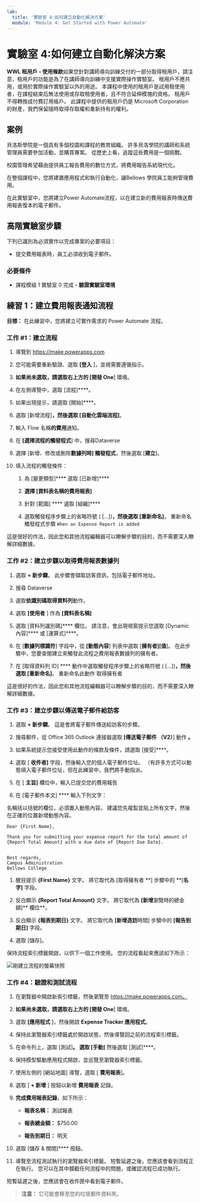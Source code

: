 ```yaml
---
lab:
  title: '實驗室 4:如何建立自動化解決方案'
  module: 'Module 4: Get Started with Power Automate'
---
```


# 實驗室 4:如何建立自動化解決方案

**WWL 租用戶 - 使用條款**如果您針對講師導向訓練交付的一部分取得租用戶，請注意，租用戶的功能是為了在講師導向訓練中支援實際操作實驗室。 租用戶不應共用，或用於實際操作實驗室以外的用途。 本課程中使用的租用戶是試用租使用者，在課程結束后無法使用或存取租使用者，且不符合延伸模塊的資格。 租用戶不得轉換成付費訂用帳戶。 此課程中提供的租用戶仍是 Microsoft Corporation 的財產，我們保留隨時取得存取權和重新持有的權利。 

## 案例

貝洛斯學院是一個具有多個校園和課程的教育組織。 許多貝洛學院的講師和系統管理員需要參加活動，並購買專案。 從歷史上看，追蹤這些費用是一個挑戰。 

校園管理希望藉由提供員工報告費用的數位方式，將費用報告系統現代化。 

在整個課程中，您將建置應用程式和執行自動化，讓Bellows 學院員工能夠管理費用。 

在此實驗室中，您將建立Power Automate流程，以在建立新的費用報表時傳送費用報表復本的電子郵件。

## 高階實驗室步驟

下列已識別為必須實作以完成專案的必要項目：

- 提交費用報表時，員工必須收到電子郵件。 

### 必要條件

- 課程模組 1 實驗室 0 完成 **- 驗證實驗室環境**

## 練習 1：建立費用報表通知流程

**目標：** 在此練習中，您將建立可實作需求的 Power Automate 流程。 

### 工作 #1：建立流程

1. 導覽到 https://make.powerapps.com

1. 您可能需要重新驗證、選取 **[登入** ]，並視需要遵循指示。

1. **如果尚未選取，請選取右上方的 [開發 One**] 環境。

1. 在左側導覽中，選取 [流程]****。

1. 如果出現提示，請選取 [開始]****。

1. 選取 [新增流程]****，然後選取 [自動化雲端流程]****。

1. 輸入 Flow 名稱**的費用**通知。

1. 在 **[選擇流程的觸發程式**] 中，搜尋Dataverse

1. 選擇 [新增、修改或刪除**數據列時] 觸發程式**，然後選取 [**建立**]。

1. 填入流程的觸發條件：

    1. 為 [變更類型]**** 選取 [已新增]****
    
    1. ****選擇 [資料表名稱的費用報表**]**

    1. 針對 [範圍] **** 選取 [組織]****

    1. 選取觸發程序步驟上的省略符號 ( [...])****，然後選取 [重新命名]****。 重新命名觸發程式步驟 `When an Expense Report is added` 

這是很好的作法，因此您和其他流程編輯器可以瞭解步驟的目的，而不需要深入瞭解詳細數據。

### 工作 #2：建立步驟以取得費用報表數據列

1. 選取 **+ 新步驟**。 此步驟會擷取訪客資訊，包括電子郵件地址。

1. 搜尋 Dataverse

1. 選取**依識別碼取得資料列**動作。

1. 選取 **[使用者** ] 作為 **[資料表名稱]**

1. 選取 [資料列識別碼]**** 欄位。 請注意，會出現視窗提示您選取 [Dynamic 內容]**** 或 [運算式]****。

1. 在 [**數據列標識符**] 字段中，從 **[動態內容**] 列表中選取 [**擁有者][值**]。 在此步驟中，您要查閱建立來觸發此流程之費用報表數據列的擁有者。 

1. 在 [取得資料列 ID] **** 動作中選取觸發程序步驟上的省略符號 ( [...])****，然後選取 [重新命名]****。 重新命名此動作 取得擁有者

這是很好的作法，因此您和其他流程編輯器可以瞭解步驟的目的，而不需要深入瞭解詳細數據。

### 工作 #3：建立步驟以傳送電子郵件給訪客

1. 選取 **+ 新步驟**。 這是會將電子郵件傳送給訪客的步驟。

1. 搜尋郵件，從 Office 365 Outlook 連接器選取 **[傳送電子郵件 （V2）**] 動作 **。**

1. 如果系統提示您接受使用此動作的條款及條件，請選取 [接受]****。

1. 選取 [ **收件者]** 字段，然後輸入您的個人電子郵件位址。 （有許多方式可以動態填入電子郵件位址，但在此練習中，我們將手動指派。  

1. 在 [ **主旨]** 欄位中，輸入已提交您的費用報告

1. 在 [電子郵件本文] **** 輸入下列文字：

名稱括以括號的欄位，必須置入動態內容。 建議您先複製並貼上所有文字，然後在正確的位置新增動態內容。

    Dear {First Name},
    
    Thank you for submitting your expense report for the total amount of {Report Total Amount} with a due date of {Report Due Date}.
    
     
    Best regards,
    Campus Administration
    Bellows College

1. 醒目提示 **{First Name}** 文字。 將它取代為 [取得擁有者 **] 步驟中的 **[**名字]** 字段。

1. 反白顯示 **{Report Total Amount}** 文字。 將它取代為 **[新增**瀏覽時的總金額]** 欄位**。

1. 反白顯示 **{報表到期日}** 文字。 將它取代為 **[新增造訪**時間] 步驟中的 **[報告到期日]** 字段。

1. 選取 [儲存]。

保持流程索引標籤開啟，以供下一個工作使用。 您的流程看起來應該如下所示：

![剛建立流程的螢幕快照](media/lab-4-create-an-automated-solution-01.png)

### 工作 #4：驗證和測試流程

1. 在瀏覽器中開啟新索引標籤，然後瀏覽至 https://make.powerapps.com。

1. **如果尚未選取，請選取右上方的 [開發 One**] 環境。

1. 選取 **[應用程式** ]，然後開啟 **Expense Tracker 應用程式**。

1. 保持此瀏覽器索引標籤處於開啟狀態，然後導覽回之前的流程索引標籤。

1. 在命令列上，選取 [測試]****。 選取 [手動]**** 然後選取 [測試]****。

1. 保持模型驅動應用程式開啟，並巡覽至瀏覽器索引標籤。

1. 使用左側的 [網站地圖] 導覽，選取 [ **費用報表**]。

1. 選取 [ **+ 新增** ] 按鈕以新增 **費用報表** 記錄。

1. **完成費用報表記錄**，如下所示：

    - **報表名稱：** 測試報表

    - **報表總金額：** $750.00

    - **報告到期日：** 明天 

1. 選取 [儲存 &amp; 關閉]**** 按鈕。

1. 導覽至流程測試執行的瀏覽器索引標籤。 短暫延遲之後，您應該會看到流程正在執行。 您可以在其中攔截任何流程中的問題，或確認流程已成功執行。

短暫延遲之後，您應該會在收件匣中看到電子郵件。 

>**注意：** 它可能會移至您的垃圾郵件資料夾。
